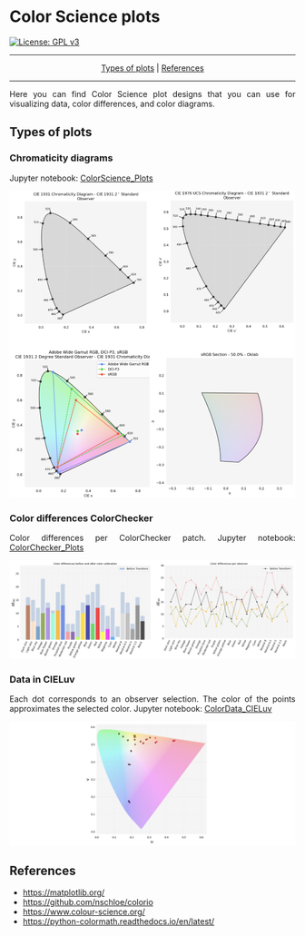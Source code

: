 <div style="text-align: justify">

# Color Science plots

[![License: GPL v3](https://img.shields.io/badge/License-GPLv3-blue.svg)](https://www.gnu.org/licenses/gpl-3.0)

<hr>

<div style="text-align: center">

<p align="center">
    <a href="#types-of-plots">Types of plots</a> |
    <a href="#references">References</a>   
</p>

</div>

<hr>

Here you can find Color Science plot designs that you can use for visualizing data, color differences, and color diagrams. 

## Types of plots

### Chromaticity diagrams

Jupyter notebook: [ColorScience_Plots](./ColorScience_Plots.ipynb)

![](./images/Chromaticity.png)

### Color differences ColorChecker

Color differences per ColorChecker patch. Jupyter notebook: [ColorChecker_Plots](./ColorChecker_Plots.ipynb)

![](./images/ColorDifferences.png)

### Data in CIELuv

Each dot corresponds to an observer selection. The color of the points approximates the selected color. Jupyter notebook: [ColorData_CIELuv](./ColorData_CIELuv.ipynb)

![](./images/CIELuv.png)

## References

* https://matplotlib.org/
* https://github.com/nschloe/colorio
* https://www.colour-science.org/
* https://python-colormath.readthedocs.io/en/latest/

</div>






